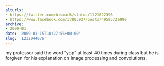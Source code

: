 ```yaml
---
alturls:
- https://twitter.com/bismark/status/1121622396
- https://www.facebook.com/17803937/posts/49585726990
archive:
- 2009-01
date: '2009-01-15T18:27:56+00:00'
slug: '1232044076'
---
```


my professor said the word "yop" at least 40 times during class but he is forgiven for his explanation on image processing and convolutions.

